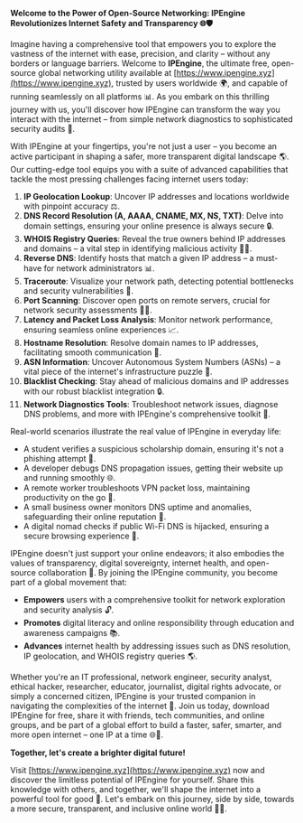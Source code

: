 **Welcome to the Power of Open-Source Networking: IPEngine Revolutionizes Internet Safety and Transparency 🌐🛡️**

Imagine having a comprehensive tool that empowers you to explore the vastness of the internet with ease, precision, and clarity – without any borders or language barriers. Welcome to **IPEngine**, the ultimate free, open-source global networking utility available at [https://www.ipengine.xyz](https://www.ipengine.xyz), trusted by users worldwide 🌍, and capable of running seamlessly on all platforms 📊. As you embark on this thrilling journey with us, you'll discover how IPEngine can transform the way you interact with the internet – from simple network diagnostics to sophisticated security audits 🔐.

With IPEngine at your fingertips, you're not just a user – you become an active participant in shaping a safer, more transparent digital landscape 🌎. Our cutting-edge tool equips you with a suite of advanced capabilities that tackle the most pressing challenges facing internet users today:

1.  **IP Geolocation Lookup**: Uncover IP addresses and locations worldwide with pinpoint accuracy ⚖️.
2.  **DNS Record Resolution (A, AAAA, CNAME, MX, NS, TXT)**: Delve into domain settings, ensuring your online presence is always secure 🔒.
3.  **WHOIS Registry Queries**: Reveal the true owners behind IP addresses and domains – a vital step in identifying malicious activity 👮‍♂️.
4.  **Reverse DNS**: Identify hosts that match a given IP address – a must-have for network administrators 📊.
5.  **Traceroute**: Visualize your network path, detecting potential bottlenecks and security vulnerabilities 🔴.
6.  **Port Scanning**: Discover open ports on remote servers, crucial for network security assessments 👮‍♂️.
7.  **Latency and Packet Loss Analysis**: Monitor network performance, ensuring seamless online experiences 📈.
8.  **Hostname Resolution**: Resolve domain names to IP addresses, facilitating smooth communication 📡.
9.  **ASN Information**: Uncover Autonomous System Numbers (ASNs) – a vital piece of the internet's infrastructure puzzle 🔩.
10. **Blacklist Checking**: Stay ahead of malicious domains and IP addresses with our robust blacklist integration 🔒.
11. **Network Diagnostics Tools**: Troubleshoot network issues, diagnose DNS problems, and more with IPEngine's comprehensive toolkit 🚧.

Real-world scenarios illustrate the real value of IPEngine in everyday life:

*   A student verifies a suspicious scholarship domain, ensuring it's not a phishing attempt 📝.
*   A developer debugs DNS propagation issues, getting their website up and running smoothly 🌐.
*   A remote worker troubleshoots VPN packet loss, maintaining productivity on the go 🚀.
*   A small business owner monitors DNS uptime and anomalies, safeguarding their online reputation 💼.
*   A digital nomad checks if public Wi-Fi DNS is hijacked, ensuring a secure browsing experience 📡.

IPEngine doesn't just support your online endeavors; it also embodies the values of transparency, digital sovereignty, internet health, and open-source collaboration 🌈. By joining the IPEngine community, you become part of a global movement that:

*   **Empowers** users with a comprehensive toolkit for network exploration and security analysis 🔓.
*   **Promotes** digital literacy and online responsibility through education and awareness campaigns 📚.
*   **Advances** internet health by addressing issues such as DNS resolution, IP geolocation, and WHOIS registry queries 🌎.

Whether you're an IT professional, network engineer, security analyst, ethical hacker, researcher, educator, journalist, digital rights advocate, or simply a concerned citizen, IPEngine is your trusted companion in navigating the complexities of the internet 🔑. Join us today, download IPEngine for free, share it with friends, tech communities, and online groups, and be part of a global effort to build a faster, safer, smarter, and more open internet – one IP at a time 🌐🚀.

**Together, let's create a brighter digital future!**

Visit [https://www.ipengine.xyz](https://www.ipengine.xyz) now and discover the limitless potential of IPEngine for yourself. Share this knowledge with others, and together, we'll shape the internet into a powerful tool for good 🌈. Let's embark on this journey, side by side, towards a more secure, transparent, and inclusive online world 🔑🌐.